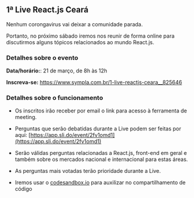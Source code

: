 ## 1ª Live React.js Ceará

Nenhum corongavirus vai deixar a comunidade parada.

Portanto, no próximo sábado iremos nos reunir de forma online para discutirmos alguns tópicos relacionados ao mundo React.js.

### Detalhes sobre o evento

**Data/horário:**: 21 de março, de 8h às 12h

**Inscreva-se:** https://www.sympla.com.br/1-live-reactjs-ceara__825646

### Detalhes sobre o funcionamento

- Os inscritos irão receber por email o link para acesso à ferramenta de meeting.

- Perguntas que serão debatidas durante a Live podem ser feitas por aqui: [https://app.sli.do/event/2fv1omd1](https://app.sli.do/event/2fv1omd1)

- Serão válidas perguntas relacionadas a React.js, front-end em geral e também sobre os mercados nacional e internacional para estas áreas.

- As perguntas mais votadas terão prioridade durante a Live.

- Iremos usar o [codesandbox.io](https://codesandbox.io/) para auxilizar no compartilhamento de código
